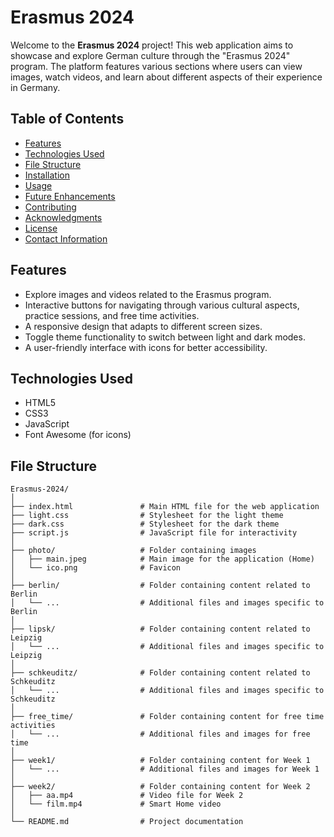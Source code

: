 # Erasmus 2024

Welcome to the **Erasmus 2024** project! This web application aims to showcase and explore German culture through the "Erasmus 2024" program. The platform features various sections where users can view images, watch videos, and learn about different aspects of their experience in Germany.

## Table of Contents

- [Features](#features)
- [Technologies Used](#technologies-used)
- [File Structure](#file-structure)
- [Installation](#installation)
- [Usage](#usage)
- [Future Enhancements](#future-enhancements)
- [Contributing](#contributing)
- [Acknowledgments](#acknowledgments)
- [License](#license)
- [Contact Information](#contact-information)

## Features

- Explore images and videos related to the Erasmus program.
- Interactive buttons for navigating through various cultural aspects, practice sessions, and free time activities.
- A responsive design that adapts to different screen sizes.
- Toggle theme functionality to switch between light and dark modes.
- A user-friendly interface with icons for better accessibility.

## Technologies Used

- HTML5
- CSS3
- JavaScript
- Font Awesome (for icons)

## File Structure

```plaintext
Erasmus-2024/
│
├── index.html               # Main HTML file for the web application
├── light.css                # Stylesheet for the light theme
├── dark.css                 # Stylesheet for the dark theme
├── script.js                # JavaScript file for interactivity
│
├── photo/                   # Folder containing images
│   ├── main.jpeg            # Main image for the application (Home)
│   └── ico.png              # Favicon
│
├── berlin/                  # Folder containing content related to Berlin
│   └── ...                  # Additional files and images specific to Berlin
│
├── lipsk/                   # Folder containing content related to Leipzig
│   └── ...                  # Additional files and images specific to Leipzig
│
├── schkeuditz/              # Folder containing content related to Schkeuditz
│   └── ...                  # Additional files and images specific to Schkeuditz
│
├── free_time/               # Folder containing content for free time activities
│   └── ...                  # Additional files and images for free time
│
├── week1/                   # Folder containing content for Week 1
│   └── ...                  # Additional files and images for Week 1
│
├── week2/                   # Folder containing content for Week 2
│   ├── aa.mp4               # Video file for Week 2
│   └── film.mp4             # Smart Home video
│
└── README.md                # Project documentation
